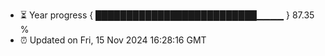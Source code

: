 - ⏳ Year progress { ██████████████████████████▁▁▁▁ } 87.35 %
- ⏰ Updated on Fri, 15 Nov 2024 16:28:16 GMT

